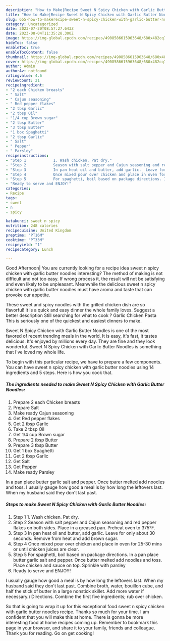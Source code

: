 ```yaml
---
description: "How to Make|Recipe Sweet N Spicy Chicken with Garlic Butter Noodles {That is Simple"
title: "How to Make|Recipe Sweet N Spicy Chicken with Garlic Butter Noodles {That is Simple"
slug: 655-how-to-makerecipe-sweet-n-spicy-chicken-with-garlic-butter-noodles-that-is-simple
category: Uncategorized
date: 2023-07-20T08:57:27.643Z
date: 2023-08-04T11:35:28.300Z
image: https://img-global.cpcdn.com/recipes/4908586615963648/680x482cq70/sweet-n-spicy-chicken-with-garlic-butter-noodles-recipe-main-photo.jpg
hideToc: false
enableToc: true
enableTocContent: false
thumbnail: https://img-global.cpcdn.com/recipes/4908586615963648/680x482cq70/sweet-n-spicy-chicken-with-garlic-butter-noodles-recipe-main-photo.jpg
cover: https://img-global.cpcdn.com/recipes/4908586615963648/680x482cq70/sweet-n-spicy-chicken-with-garlic-butter-noodles-recipe-main-photo.jpg
author: Admin
authorAv: notfound
ratingvalue: 4.6
reviewcount: 21
recipeingredient:
- "2 each Chicken breasts"
- " Salt"
- " Cajun seasoning"
- " Red pepper flakes"
- "2 tbsp Garlic"
- "2 tbsp Oil"
- "1/4 cup Brown sugar"
- "2 tbsp Butter"
- "3 tbsp Butter"
- "1 box Spaghetti"
- "2 tbsp Garlic"
- " Salt"
- " Pepper"
- " Parsley"
recipeinstructions:
- "Step 1            1. Wash chicken. Pat dry."
- "Step 2            Season with salt pepper and Cajun seasoning and red pepper flakes on both sides. Place in a greased pan. Preheat oven to 375°F."
- "Step 3            In pan heat oil and butter, add garlic.  Leave for only about 30 seconds. Remove from heat and add brown sugar."
- "Step 4            Once mixed pour over chicken and place in oven for 25-30 mins or until chicken juices are clear."
- "Step 5            For spaghetti, boil based on package directions. In a pan place butter garlic salt and pepper. Once butter melted add noodles and toss. Place chicken and sauce on top. Sprinkle with parsley"
- "Ready to serve and ENJOY!"
categories:
- Recipe
tags:
- sweet
- n
- spicy

katakunci: sweet n spicy 
nutrition: 248 calories
recipecuisine: United Kingdom
preptime: "PT16M"
cooktime: "PT33M"
recipeyield: "1"
recipecategory: Lunch

---
```



Good Afternoon| You are currently looking for a recipe idea sweet n spicy chicken with garlic butter noodles interesting? The method of making is not difficult and not too easy. If wrong process it, the result will not be satisfying and even likely to be unpleasant. Meanwhile the delicious sweet n spicy chicken with garlic butter noodles must have aroma and taste that can provoke our appetite.





These sweet and spicy noodles with the grilled chicken dish are so flavorful! It is a quick and easy dinner the whole family loves. Suggest a better description Still searching for what to cook ? Garlic Chicken Pasta This is seriously one of the quickest and easiest dinners to make.

Sweet N Spicy Chicken with Garlic Butter Noodles is one of the most favored of recent trending meals in the world. It is easy, it's fast, it tastes delicious. It's enjoyed by millions every day. They are fine and they look wonderful. Sweet N Spicy Chicken with Garlic Butter Noodles is something that I've loved my whole life.


To begin with this particular recipe, we have to prepare a few components. You can have sweet n spicy chicken with garlic butter noodles using 14 ingredients and 5 steps. Here is how you cook that.

<!--inarticleads1-->

##### The ingredients needed to make Sweet N Spicy Chicken with Garlic Butter Noodles:

1. Prepare 2 each Chicken breasts
1. Prepare  Salt
1. Make ready  Cajun seasoning
1. Get  Red pepper flakes
1. Get 2 tbsp Garlic
1. Take 2 tbsp Oil
1. Get 1/4 cup Brown sugar
1. Prepare 2 tbsp Butter
1. Prepare 3 tbsp Butter
1. Get 1 box Spaghetti
1. Get 2 tbsp Garlic
1. Get  Salt
1. Get  Pepper
1. Make ready  Parsley


In a pan place butter garlic salt and pepper. Once butter melted add noodles and toss. I usually gauge how good a meal is by how long the leftovers last. When my husband said they don&#39;t last past. 

<!--inarticleads2-->

##### Steps to make Sweet N Spicy Chicken with Garlic Butter Noodles:

1. Step 1            1. Wash chicken. Pat dry.
1. Step 2            Season with salt pepper and Cajun seasoning and red pepper flakes on both sides. Place in a greased pan. Preheat oven to 375°F.
1. Step 3            In pan heat oil and butter, add garlic.  Leave for only about 30 seconds. Remove from heat and add brown sugar.
1. Step 4            Once mixed pour over chicken and place in oven for 25-30 mins or until chicken juices are clear.
1. Step 5            For spaghetti, boil based on package directions. In a pan place butter garlic salt and pepper. Once butter melted add noodles and toss. Place chicken and sauce on top. Sprinkle with parsley
1. Ready to serve and ENJOY!

I usually gauge how good a meal is by how long the leftovers last. When my husband said they don&#39;t last past. Combine broth, water, bouillon cube, and half the stick of butter in a large nonstick skillet. Add more water if necessary.) Directions. Combine the first five ingredients; rub over chicken. 

So that is going to wrap it up for this exceptional food sweet n spicy chicken with garlic butter noodles recipe. Thanks so much for your time. I am confident that you will make this at home. There is gonna be more interesting food at home recipes coming up. Remember to bookmark this page in your browser, and share it to your family, friends and colleague. Thank you for reading. Go on get cooking!
